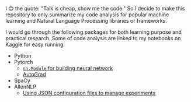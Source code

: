 I 😍 the quote: "Talk is cheap, show me the code." So I decide to make this repository to only summarize my code analysis for popular machine learning and Natural Language Processing libraries or frameworks.

I would go through the following packages for both learning purpose and practical research. Some of code analysis are linked to my notebooks on Kaggle for easy running.

* Python
* Pytorch
  * [`nn.Module` for building neural network](https://www.kaggle.com/sergioli212/neural-network-pytorch-module) 
  * [AutoGrad](https://www.kaggle.com/sergioli212/autograd-behind-gradient-descent)
* SpaCy
* AllenNLP
  * [Using JSON configuration files to manage experiments](https://github.com/xinzhel/learn-nlp-by-code/blob/master/allennlp_config.md)

 

